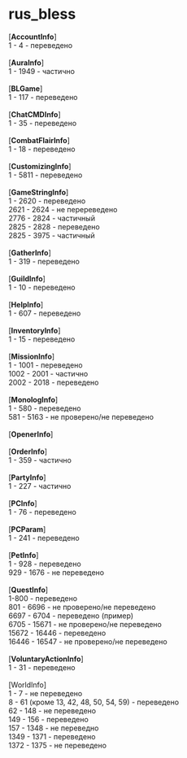 # rus_bless
[**AccountInfo**]<br>
1 - 4 - переведено<br>
<br>
[**AuraInfo**]<br>
1 - 1949 - частично<br>
<br>
[**BLGame**]<br>
1 - 117 - переведено<br>
<br>
[**ChatCMDInfo**]<br>
1 - 35 - переведено<br>
<br>
[**CombatFlairInfo**]<br>
1 - 18 - переведено<br>
<br>
[**CustomizingInfo**]<br>
1 - 5811 - переведено<br>
<br>
[**GameStringInfo**]<br>
1 - 2620 - переведено<br>
2621 - 2624 - не перереведено<br>
2776 - 2824 - частичный<br>
2825 - 2828 - переведено<br>
2825 - 3975 - частичный<br>
<br>
[**GatherInfo**]<br>
1 - 319 - переведено<br>
<br>
[**GuildInfo**]<br>
1 - 10 - переведено<br>
<br>
[**HelpInfo**]<br>
1 - 607 - переведено<br>
<br>
[**InventoryInfo**]<br>
1 - 15 - переведено<br>
<br>
[**MissionInfo**]<br>
1 - 1001 - переведено<br>
1002 - 2001 - частично<br>
2002 - 2018 - переведено<br>
<br>
[**MonologInfo**]<br>
1 - 580 - переведено<br>
581 - 5163 - не проверено/не переведено<br>
<br>
[**OpenerInfo**]<br>
<br>
[**OrderInfo**]<br>
1 - 359 - частично<br>
<br>
[**PartyInfo**]<br>
1 - 227 - частично<br>
<br>
[**PCInfo**]<br>
1 - 76 - переведено<br>
<br>
[**PCParam**]<br>
1 - 241 - переведено<br>
<br>
[**PetInfo**]<br>
1 - 928 - переведено<br>
929 - 1676 - не переведено<br>
<br>
[**QuestInfo**]<br>
1-800 - переведено<br>
801 - 6696 - не проверено/не переведено<br>
6697 - 6704 - переведено (пример)<br>
6705 - 15671 - не проверено/не переведено<br>
15672 - 16446 - переведено<br>
16446 - 16547 - не проверено/не переведено<br>
<br>
[**VoluntaryActionInfo**]<br>
1 - 31 - переведено <br>
<br>
[WorldInfo]<br>
1 - 7 - не переведено<br>
8 - 61 (кроме 13, 42, 48, 50, 54, 59) - переведено<br>
62 - 148 - не переведено<br>
149 - 156 - переведено<br>
157 - 1348 - не переведно<br>
1349 - 1371 - переведено<br>
1372 - 1375 - не переведено<br>
<br>
